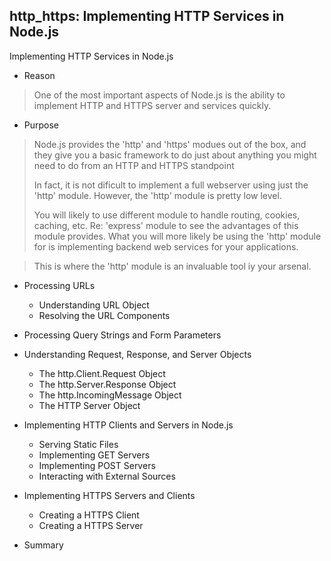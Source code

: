 ## http_https: Implementing HTTP Services in Node.js

Implementing HTTP Services in Node.js 
- Reason
> One of the most important aspects of Node.js is the ability to 
> implement HTTP and HTTPS server and services quickly.
- Purpose
> Node.js provides the 'http' and 'https' modues out of the box,
> and they give you a basic framework to do just about anything
> you might need to do from an HTTP and HTTPS standpoint
>
> In fact, it is not dificult to implement a full webserver using
> just the 'http' module. However, the 'http' module is pretty 
> low level.
>
> You will likely to use different module to handle routing, 
> cookies, caching, etc. Re: 'express' module to see the advantages 
> of this module provides.
> What you will more likely be using the 'http' module for is 
> implementing backend web services for your applications.

> This is where the 'http' module is an invaluable tool iy your
> arsenal.


- Processing URLs
  - Understanding URL Object
  - Resolving the URL Components
	
- Processing Query Strings and Form Parameters

- Understanding Request, Response, and Server Objects
  - The http.Client.Request Object
  - The http.Server.Response Object
  - The http.IncomingMessage Object
  - The HTTP Server Object
	
- Implementing HTTP Clients and Servers in Node.js
  - Serving Static Files
  - Implementing GET Servers
  - Implementing POST Servers
  - Interacting with External Sources

- Implementing HTTPS Servers and Clients
  - Creating a HTTPS Client
  - Creating a HTTPS Server

- Summary


